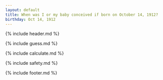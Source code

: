 ```yaml
---
layout: default
title: When was I or my baby conceived if born on October 14, 1912?
birthday: Oct 14, 1912
---
```


{% include header.md %}

{% include guess.md %}

{% include calculate.md %}

{% include safety.md %}

{% include footer.md %}



